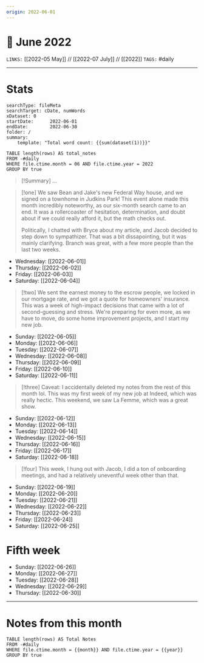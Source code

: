 ```yaml
---
origin: 2022-06-01
---
```

# 📅 June 2022
`LINKS:` [[2022-05 May]] // [[2022-07 July]] // [[2022]]
`TAGS:` #daily 

---
# Stats
```tracker
searchType: fileMeta
searchTarget: cDate, numWords
xDataset: 0
startDate:      2022-06-01
endDate:        2022-06-30
folder: /
summary:
    template: "Total word count: {{sum(dataset(1))}}"
```

```dataview
TABLE length(rows) AS total_notes
FROM -#daily
WHERE file.ctime.month = 06 AND file.ctime.year = 2022
GROUP BY true
```

> [!Summary]
> ...

> [!one] 
> We saw Bean and Jake's new Federal Way house, and we signed on a townhome in Judkins Park! This event alone made this month incredibly noteworthy, as our six-month search came to an end. It was a rollercoaster of hesitation, determination, and doubt about if we could really afford it, but the math checks out. 
> 
> Politically, I chatted with Bryce about my article, and Jacob decided to step down to sympathizer. That was a bit dissapointing, but it was mainly clarifying. Branch was great, with a few more people than the last two weeks. 

- Wednesday: [[2022-06-01]]
- Thursday: [[2022-06-02]]
- Friday: [[2022-06-03]]
- Saturday: [[2022-06-04]]

> [!two] 
> We sent the earnest money to the escrow people, we locked in our mortgage rate, and we got a quote for homeowners' insurance. This was a week of high-impact decisions that came with a lot of second-guessing and stress. We're preparing for even more, as we have to move, do some home improvement projects, and I start my new job. 

- Sunday: [[2022-06-05]]
- Monday: [[2022-06-06]]
- Tuesday: [[2022-06-07]]
- Wednesday: [[2022-06-08]]
- Thursday: [[2022-06-09]]
- Friday: [[2022-06-10]]
- Saturday: [[2022-06-11]]

> [!three] 
> Caveat: I accidentally deleted my notes from the rest of this month lol. This was my first week of my new job at Indeed, which was really hectic. This weekend, we saw La Femme, which was a great show. 

- Sunday: [[2022-06-12]]
- Monday: [[2022-06-13]]
- Tuesday: [[2022-06-14]]
- Wednesday: [[2022-06-15]]
- Thursday: [[2022-06-16]]
- Friday: [[2022-06-17]]
- Saturday: [[2022-06-18]]

> [!four] 
> This week, I hung out with Jacob, I did a ton of onboarding meetings, and had a relatively uneventful week other than that. 

- Sunday: [[2022-06-19]]
- Monday: [[2022-06-20]]
- Tuesday: [[2022-06-21]]
- Wednesday: [[2022-06-22]]
- Thursday: [[2022-06-23]]
- Friday: [[2022-06-24]]
- Saturday: [[2022-06-25]]

# Fifth week
- Sunday: [[2022-06-26]]
- Monday: [[2022-06-27]]
- Tuesday: [[2022-06-28]]
- Wednesday: [[2022-06-29]]
- Thursday: [[2022-06-30]]


---
# Notes from this month
```dataview
TABLE length(rows) AS Total Notes
FROM -#daily
WHERE file.ctime.month = {{month}} AND file.ctime.year = {{year}}
GROUP BY true
```